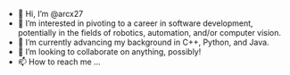 - 👋 Hi, I’m @arcx27
- 👀 I’m interested in pivoting to a career in software development, potentially in the fields of robotics, automation, and/or computer vision.
- 🌱 I’m currently advancing my background in C++, Python, and Java.
- 💞️ I’m looking to collaborate on anything, possibly!
- 📫 How to reach me ...

<!---
arcx27/arcx27 is a ✨ special ✨ repository because its `README.md` (this file) appears on your GitHub profile.
You can click the Preview link to take a look at your changes.
--->
